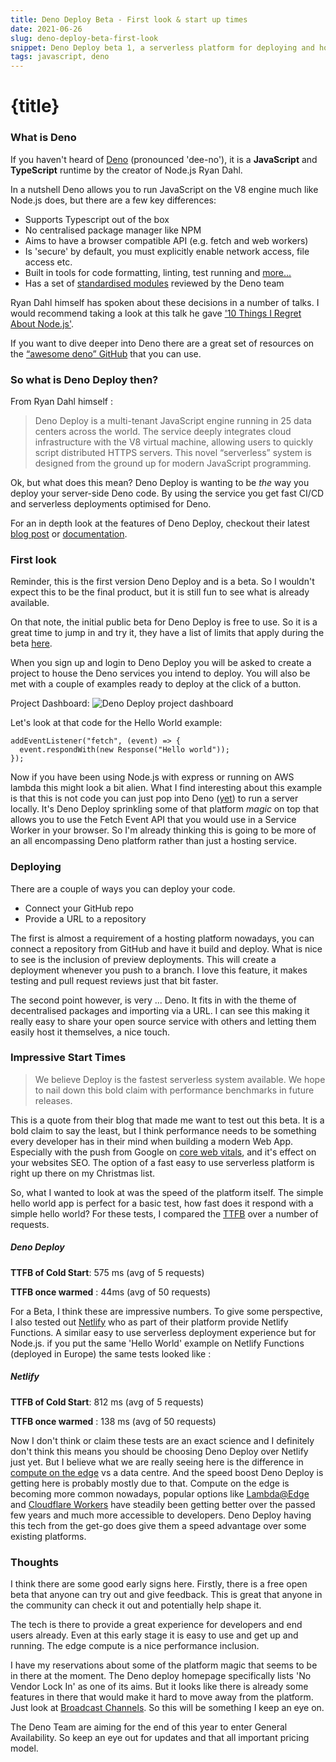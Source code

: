 ```yaml
---
title: Deno Deploy Beta - First look & start up times
date: 2021-06-26
slug: deno-deploy-beta-first-look
snippet: Deno Deploy beta 1, a serverless platform for deploying and hosting server-side Deno released last week. I wanted to explore what it offers and whether the beta already lives up to some of it's claims.
tags: javascript, deno
---
```


# {title}


### What is Deno

If you haven't heard of [Deno](https://github.com/denoland/deno) (pronounced 'dee-no'), it is a **JavaScript** and **TypeScript** runtime by the creator of Node.js Ryan Dahl. 

In a nutshell Deno allows you to run JavaScript on the V8 engine much like Node.js does, but there are a few key differences:

- Supports Typescript out of the box
- No centralised package manager like NPM
- Aims to have a browser compatible API (e.g. fetch and web workers)
- Is 'secure' by default, you must explicitly enable network access, file access etc.
- Built in tools for code formatting, linting, test running and [more...](https://deno.land/manual/tools)
- Has a set of [standardised modules](https://deno.land/std/) reviewed by the Deno team

Ryan Dahl himself has spoken about these decisions in a number of talks. I would recommend taking a look at this talk he gave ['10 Things I Regret About Node.js'](https://www.youtube.com/watch?v=M3BM9TB-8yA).

If you want to dive deeper into Deno there are a great set of resources on the [“awesome deno” GitHub](https://github.com/denolib/awesome-deno) that you can use. 


### So what is Deno Deploy then?

From Ryan Dahl himself :

> Deno Deploy is a multi-tenant JavaScript engine running in 25 data centers across the world. The service deeply integrates cloud infrastructure with the V8 virtual machine, allowing users to quickly script distributed HTTPS servers. This novel “serverless” system is designed from the ground up for modern JavaScript programming.

Ok, but what does this mean? Deno Deploy is wanting to be *the* way you deploy your server-side Deno code. By using the service you get fast CI/CD and serverless deployments optimised for Deno.

For an in depth look at the features of Deno Deploy, checkout their latest [blog post](https://deno.com/blog/deploy-beta1) or [documentation](https://deno.com/deploy/docs).


### First look

Reminder, this is the first version Deno Deploy and is a beta. So I wouldn't expect this to be the final product, but it is still fun to see what is already available. 

On that note, the initial public beta for Deno Deploy is free to use. So it is a great time to jump in and try it, they have a list of limits that apply during the beta [here](https://deno.com/deploy/docs/pricing-and-limits).

When you sign up and login to Deno Deploy you will be asked to create a project to house the Deno services you intend to deploy. You will also be met with a couple of examples ready to deploy at the click of a button.

Project Dashboard: ![Deno Deploy project dashboard](https://res.cloudinary.com/wubo/image/upload/c_scale,f_auto,q_auto:best,w_1080/v1624639605/blog/deno-deploy-project-dashboard_sf1zyp.png "Deno Deploy project dashboard")

Let's look at that code for the Hello World example:

```
addEventListener("fetch", (event) => {
  event.respondWith(new Response("Hello world"));
});
```

Now if you have been using Node.js with express or running on AWS lambda this might look a bit alien. What I find interesting about this example is that this is not code you can just pop into Deno ([yet](https://github.com/denoland/deno/issues/5957#issuecomment-722568905)) to run a server locally. It's Deno Deploy sprinkling some of that platform *magic* on top that allows you to use the Fetch Event API that you would use in a Service Worker in your browser. So I'm already thinking this is going to be more of an all encompassing Deno platform rather than just a hosting service.


### Deploying 

There are a couple of ways you can deploy your code. 

- Connect your GitHub repo
- Provide a URL to a repository

The first is almost a requirement of a hosting platform nowadays, you can connect a repository from GitHub and have it build and deploy. What is nice to see is the inclusion of preview deployments. This will create a deployment whenever you push to a branch. I love this feature, it makes testing and pull request reviews just that bit faster. 

 The second point however, is very ... Deno. It fits in with the theme of decentralised packages and importing via a URL. I can see this making it really easy to share your open source service with others and letting them easily host it themselves, a nice touch.


### Impressive Start Times

> We believe Deploy is the fastest serverless system available. We hope to nail down this bold claim with performance benchmarks in future releases.

This is a quote from their blog that made me want to test out this beta. It is a bold claim to say the least, but I think performance needs to be something every developer has in their mind when building a modern Web App. Especially with the push from Google on [core web vitals](https://web.dev/vitals/), and it's effect on your websites SEO. The option of a fast easy to use serverless platform is right up there on my Christmas list. 

So, what I wanted to look at was the speed of the platform itself. The simple hello world app is perfect for a basic test, how fast does it respond with a simple hello world? For these tests, I compared the [TTFB](https://web.dev/time-to-first-byte/) over a number of requests. 

##### Deno Deploy

**TTFB of Cold Start**: 575 ms (avg of 5 requests)

**TTFB once warmed** : 44ms (avg of 50 requests)

For a Beta, I think these are impressive numbers. To give some perspective, I also tested out [Netlify](https://www.netlify.com/) who as part of their platform provide Netlify Functions. A similar easy to use serverless deployment experience but for Node.js. if you put the same 'Hello World' example on Netlify Functions (deployed in Europe) the same tests looked like :
##### Netlify

**TTFB of Cold Start**: 812 ms (avg of 5 requests)

**TTFB once warmed** : 138 ms (avg of 50 requests)


Now I don't think or claim these tests are an exact science and I definitely don't think this means you should be choosing Deno Deploy over Netlify just yet. But I believe what we are really seeing here is the difference in [compute on the edge](https://en.wikipedia.org/wiki/Edge_computing) vs a data centre. And the speed boost Deno Deploy is getting here is probably mostly due to that. Compute on the edge is becoming more common nowadays, popular options like [Lambda@Edge](https://aws.amazon.com/lambda/edge/) and [Cloudflare Workers](https://workers.cloudflare.com/) have steadily been getting better over the passed few years and much more accessible to developers. Deno Deploy having this tech from the get-go does give them a speed advantage over some existing platforms.


### Thoughts

I think there are some good early signs here. Firstly, there is a free open beta that anyone can try out and give feedback. This is great that anyone in the community can check it out and potentially help shape it. 

The tech is there to provide a great experience for developers and end users already. Even at this early stage it is easy to use and get up and running. The edge compute is a nice performance inclusion. 

I have my reservations about some of the platform magic that seems to be in there at the moment. The Deno deploy homepage specifically lists 'No Vendor Lock In' as one of its aims. But it looks like there is already some features in there that would make it hard to move away from the platform. Just look at [Broadcast Channels](https://deno.com/blog/deploy-beta1#broadcastchannel). So this will be something I keep an eye on. 

The Deno Team are aiming for the end of this year to enter General Availability. So keep an eye out for updates and that all important pricing model.
